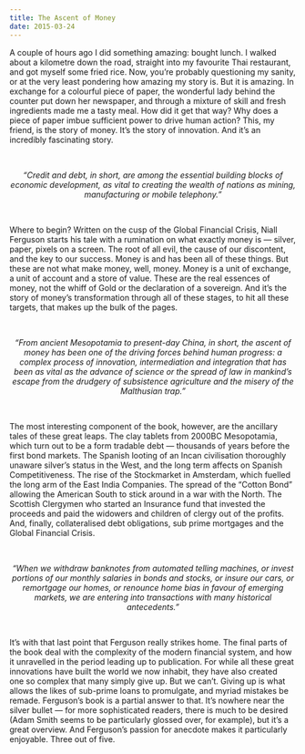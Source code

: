 ```yaml
---
title: The Ascent of Money
date: 2015-03-24
---
```


<!--kg-card-begin: html--><p>A couple of hours ago I did something amazing: bought lunch. I walked about a kilometre down the road, straight into my favourite Thai restaurant, and got myself some fried rice. Now, you’re probably questioning my sanity, or at the very least pondering how amazing my story is. But it is amazing. In exchange for a colourful piece of paper, the wonderful lady behind the counter put down her newspaper, and through a mixture of skill and fresh ingredients made me a tasty meal. How did it get that way? Why does a piece of paper imbue sufficient power to drive human action? This, my friend, is the story of money. It’s the story of innovation. And it’s an incredibly fascinating story.</span></p>
<p>
 </p>
<p class="p3" style="text-align: center;"><em><span class="s1">&#8220;Credit and debt, in short, are among the essential building blocks of economic development, as vital to creating the wealth of nations as mining, manufacturing or mobile telephony.”</span></em></p>
<p>&nbsp;</p>
<p class="p1"><span class="s1">Where to begin? Written on the cusp of the Global Financial Crisis, Niall Ferguson starts his tale with a rumination on what exactly money is — silver, paper, pixels on a screen. The root of all evil, the cause of our discontent, and the key to our success. Money is and has been all of these things. But these are not what make money, well, money. Money is a unit of exchange, a unit of account and a store of value. These are the real essences of money, not the whiff of Gold or the declaration of a sovereign. And it’s the story of money’s transformation through all of these stages, to hit all these targets, that makes up the bulk of the pages.</span></p>
<p>&nbsp;</p>
<p class="p3" style="text-align: center;"><em><span class="s1">&#8220;From ancient Mesopotamia to present-day China, in short, the ascent of money has been one of the driving forces behind human progress: a complex process of innovation, intermediation and integration that has been as vital as the advance of science or the spread of law in mankind&#8217;s escape from the drudgery of subsistence agriculture and the misery of the Malthusian trap.”</span></em></p>
<p>&nbsp;</p>
<p class="p1"><span class="s1">The most interesting component of the book, however, are the ancillary tales of these great leaps. The clay tablets from 2000BC Mesopotamia, which turn out to be a form tradable debt — thousands of years before the first bond markets. The Spanish looting of an Incan civilisation thoroughly unaware silver’s status in the West, and the long term affects on Spanish Competitiveness. The rise of the Stockmarket in Amsterdam, which fuelled the long arm of the East India Companies. The spread of the “Cotton Bond” allowing the American South to stick around in a war with the North. The Scottish Clergymen who started an Insurance fund that invested the proceeds and paid the widowers and children of clergy out of the profits. And, finally, collateralised debt obligations, sub prime mortgages and the Global Financial Crisis.</span></p>
<p>&nbsp;</p>
<p class="p3" style="text-align: center;"><em><span class="s1">&#8220;When we withdraw banknotes from automated telling machines, or invest portions of our monthly salaries in bonds and stocks, or insure our cars, or remortgage our homes, or renounce home bias in favour of emerging markets, we are entering into transactions with many historical antecedents.&#8221;</span></em></p>
<p>&nbsp;</p>
<p class="p1"><span class="s1">It’s with that last point that Ferguson really strikes home. The final parts of the book deal with the complexity of the modern financial system, and how it unravelled in the period leading up to publication. For while all these great innovations have built the world we now inhabit, they have also created one so complex that many simply give up. But we can&#8217;t. Giving up is what allows the likes of sub-prime loans to promulgate, and myriad mistakes be remade. Ferguson’s book is a partial answer to that. It’s nowhere near the silver bullet — for more sophisticated readers, there is much to be desired (Adam Smith seems to be particularly glossed over, for example), but it’s a great overview. And Ferguson’s passion for anecdote makes it particularly enjoyable. Three out of five.</span></p>
<!--kg-card-end: html-->